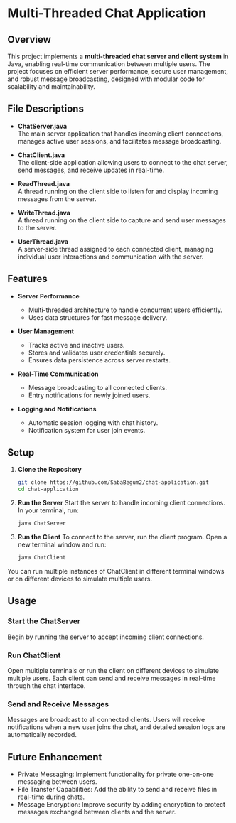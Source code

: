 # Multi-Threaded Chat Application

## Overview  
This project implements a **multi-threaded chat server and client system** in Java, enabling real-time communication between multiple users. The project focuses on efficient server performance, secure user management, and robust message broadcasting, designed with modular code for scalability and maintainability.  

## File Descriptions  
- **ChatServer.java**  
  The main server application that handles incoming client connections, manages active user sessions, and facilitates message broadcasting.  

- **ChatClient.java**  
  The client-side application allowing users to connect to the chat server, send messages, and receive updates in real-time.  

- **ReadThread.java**  
  A thread running on the client side to listen for and display incoming messages from the server.  

- **WriteThread.java**  
  A thread running on the client side to capture and send user messages to the server.  

- **UserThread.java**  
  A server-side thread assigned to each connected client, managing individual user interactions and communication with the server.  

## Features  
- **Server Performance**  
  - Multi-threaded architecture to handle concurrent users efficiently.  
  - Uses data structures for fast message delivery.  

- **User Management**  
  - Tracks active and inactive users.  
  - Stores and validates user credentials securely.  
  - Ensures data persistence across server restarts.  

- **Real-Time Communication**  
  - Message broadcasting to all connected clients.  
  - Entry notifications for newly joined users.  

- **Logging and Notifications**  
  - Automatic session logging with chat history.  
  - Notification system for user join events.  

## Setup  

1. **Clone the Repository**  
   ```bash  
   git clone https://github.com/SabaBegum2/chat-application.git  
   cd chat-application  
2. **Run the Server**
   Start the server to handle incoming client connections. In your terminal, run:
   ```bash
   java ChatServer
3. **Run the Client**
   To connect  to the server, run the client program. Open a new terminal window and run:
   ```bash
   java ChatClient
  You can run multiple instances of ChatClient in different terminal windows or on different devices to simulate multiple users.

## Usage
### Start the ChatServer
Begin by running the server to accept incoming client connections.

### Run ChatClient
Open multiple terminals or run the client on different devices to simulate multiple users. Each client can send and receive messages in real-time through the chat interface.

### Send and Receive Messages
Messages are broadcast to all connected clients. Users will receive notifications when a new user joins the chat, and detailed session logs are automatically recorded.

## Future Enhancement
- Private Messaging: Implement functionality for private one-on-one messaging between users.
- File Transfer Capabilities: Add the ability to send and receive files in real-time during chats.
- Message Encryption: Improve security by adding encryption to protect messages exchanged between clients and the server.
